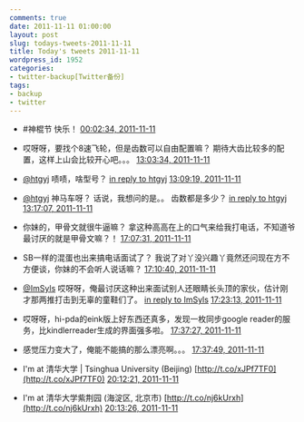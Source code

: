 ```yaml
---
comments: true
date: 2011-11-11 01:00:00
layout: post
slug: todays-tweets-2011-11-11
title: Today's tweets 2011-11-11
wordpress_id: 1952
categories:
- twitter-backup[Twitter备份]
tags:
- backup
- twitter
---
```





  * #神棍节 快乐！ [00:02:34, 2011-11-11](http://twitter.com/gfrog/statuses/134662239381766144)





  * 哎呀呀，要找个8速飞轮，但是齿数可以自由配置嘛？ 期待大齿比较多的配置，这样上山会比较开心吧。。。 [13:03:34, 2011-11-11](http://twitter.com/gfrog/statuses/134858785389940736)





  * [@htgyj](http://twitter.com/htgyj) 啧啧，啥型号？ [in reply to htgyj](http://twitter.com/htgyj/statuses/134859743197020160) [13:09:19, 2011-11-11](http://twitter.com/gfrog/statuses/134860232361910272)





  * [@htgyj](http://twitter.com/htgyj) 神马车呀？ 话说，我想问的是。。 齿数都是多少？ [in reply to htgyj](http://twitter.com/htgyj/statuses/134860607466913792) [13:17:07, 2011-11-11](http://twitter.com/gfrog/statuses/134862193542959104)





  * 你妹的，甲骨文就很牛逼嘛？ 拿这种高高在上的口气来给我打电话，不知道爷最讨厌的就是甲骨文嘛？！ [17:07:31, 2011-11-11](http://twitter.com/gfrog/statuses/134920176536784896)





  * SB一样的混蛋也出来搞电话面试了？ 我说了对丫没兴趣丫竟然还问现在方不方便谈，你妹的不会听人说话嘛？ [17:10:40, 2011-11-11](http://twitter.com/gfrog/statuses/134920967834181632)





  * [@ImSyls](http://twitter.com/ImSyls) 哎呀呀，俺最讨厌这种出来面试别人还眼睛长头顶的家伙，估计刚才那两推打击到无辜的童鞋们了。 [in reply to ImSyls](http://twitter.com/ImSyls/statuses/134923167503360000) [17:23:13, 2011-11-11](http://twitter.com/gfrog/statuses/134924129680896001)





  * 哎呀呀，hi-pda的eink版上好东西还真多，发现一枚同步google reader的服务，比kindlerreader生成的界面强多啦。 [17:37:27, 2011-11-11](http://twitter.com/gfrog/statuses/134927711645859840)





  * 感觉压力变大了，俺能不能搞的那么漂亮啊。。。 [17:37:49, 2011-11-11](http://twitter.com/gfrog/statuses/134927802758742016)





  * I'm at 清华大学 | Tsinghua University (Beijing) [http://t.co/xJPf7TF0](http://t.co/xJPf7TF0) [20:12:21, 2011-11-11](http://twitter.com/gfrog/statuses/134966692253151232)





  * I'm at 清华大学紫荆园 (海淀区, 北京市) [http://t.co/nj6kUrxh](http://t.co/nj6kUrxh) [20:13:26, 2011-11-11](http://twitter.com/gfrog/statuses/134966963968544769)




